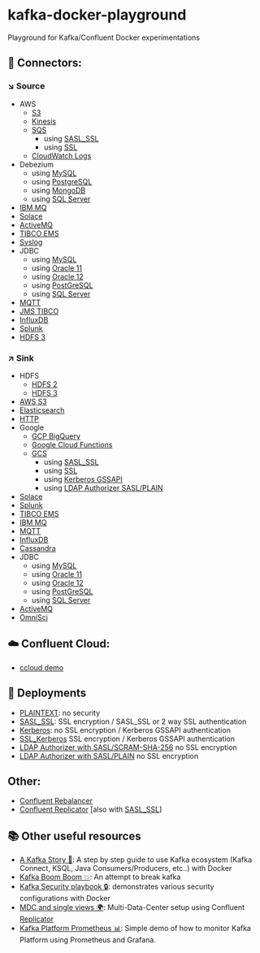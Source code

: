 # kafka-docker-playground

Playground for Kafka/Confluent Docker experimentations

## 🔗 Connectors:

### ↘️ Source

* AWS
    * [S3](connect-s3-source)
    * [Kinesis](connect-kinesis-source)
    * [SQS](connect-sqs-source)
        * using [SASL_SSL](connect-sqs-source/README.md#with-sasl_ssl-authentication)
        * using [SSL](connect-sqs-source/README.md#with-ssl-authentication)
    * [CloudWatch Logs](connect-aws-cloudwatch-source)
* Debezium
    * using [MySQL](connect-debezium-mysql-source)
    * using [PostgreSQL](connect-debezium-postgresql-source)
    * using [MongoDB](connect-debezium-mongodb-source)
    * using [SQL Server](connect-debezium-sqlserver-source)
* [IBM MQ](connect-ibm-mq-source)
* [Solace](connect-solace-source)
* [ActiveMQ](connect-active-mq-source)
* [TIBCO EMS](connect-tibco-source)
* [Syslog](connect-syslog-source)
* JDBC
    * using [MySQL](connect-jdbc-mysql-source)
    * using [Oracle 11](connect-jdbc-oracle11-source)
    * using [Oracle 12](connect-jdbc-oracle12-source)
    * using [PostGreSQL](connect-jdbc-postgresql-source)
    * using [SQL Server](connect-jdbc-sqlserver-source)
* [MQTT](connect-mqtt-source)
* [JMS TIBCO](connect-jms-tibco-source)
* [InfluxDB](connect-influxdb-source)
* [Splunk](connect-splunk-source)
* [HDFS 3](connect-hdfs3-source)

### ↗️ Sink

* HDFS
    * [HDFS 2](connect-hdfs-sink)
    * [HDFS 3](connect-hdfs3-sink)
* [AWS S3](connect-s3-sink)
* [Elasticsearch](connect-elasticsearch-sink)
* [HTTP](connect-http-sink)
* Google
    * [GCP BigQuery](connect-gcp-bigquery-sink)
    * [Google Cloud Functions](connect-google-cloud-functions-sink)
    * [GCS](connect-gcs-sink)
        * using [SASL_SSL](connect-gcs-sink/README.md#with-sasl_ssl-authentication)
        * using [SSL](connect-gcs-sink/README.md#with-ssl-authentication)
        * using [Kerberos GSSAPI](connect-gcs-sink/README.md#with-kerberos-gssapi-authentication)
        * using [LDAP Authorizer SASL/PLAIN](connect-gcs-sink/README.md#with-ldap-authorizer-with-saslplain)
* [Solace](connect-solace-sink)
* [Splunk](connect-splunk-sink)
* [TIBCO EMS](connect-tibco-sink)
* [IBM MQ](connect-ibm-mq-sink)
* [MQTT](connect-mqtt-sink)
* [InfluxDB](connect-influxdb-sink)
* [Cassandra](connect-cassandra-sink)
* JDBC
    * using [MySQL](connect-jdbc-mysql-sink)
    * using [Oracle 11](connect-jdbc-oracle11-sink)
    * using [Oracle 12](connect-jdbc-oracle12-sink)
    * using [PostGreSQL](connect-jdbc-postgresql-sink)
    * using [SQL Server](connect-jdbc-sqlserver-sink)
* [ActiveMQ](connect-active-mq-sink)
* [OmniSci](connect-omnisci-sink)

## ☁️ Confluent Cloud:

* [ccloud demo](ccloud-demo)


## 🔐 Deployments

* [PLAINTEXT](plaintext): no security
* [SASL_SSL](sasl-ssl): SSL encryption / SASL_SSL or 2 way SSL authentication
* [Kerberos](kerberos): no SSL encryption / Kerberos GSSAPI authentication
* [SSL_Kerberos](ssl_kerberos) SSL encryption / Kerberos GSSAPI authentication
* [LDAP Authorizer with SASL/SCRAM-SHA-256](ldap_authorizer_sasl_scram) no SSL encryption
* [LDAP Authorizer with SASL/PLAIN](ldap_authorizer_sasl_plain) no SSL encryption

## Other:

* [Confluent Rebalancer](rebalancer)
* [Confluent Replicator](connect-replicator) [also with [SASL_SSL](connect-replicator/README.md#with-sasl_ssl-authentication)]

## 📚 Other useful resources

* [A Kafka Story 📖](https://github.com/framiere/a-kafka-story): A step by step guide to use Kafka ecosystem (Kafka Connect, KSQL, Java Consumers/Producers, etc..) with Docker
* [Kafka Boom Boom 💥](https://github.com/Dabz/kafka-boom-boom): An attempt to break kafka
* [Kafka Security playbook 🔒](https://github.com/Dabz/kafka-security-playbook): demonstrates various security configurations with Docker
* [MDC and single views 🌍](https://github.com/framiere/mdc-with-replicator-and-regexrouter): Multi-Data-Center setup using Confluent [Replicator](https://docs.confluent.io/current/connect/kafka-connect-replicator/index.html)
* [Kafka Platform Prometheus 📊](https://github.com/jeanlouisboudart/kafka-platform-prometheus): Simple demo of how to monitor Kafka Platform using Prometheus and Grafana.